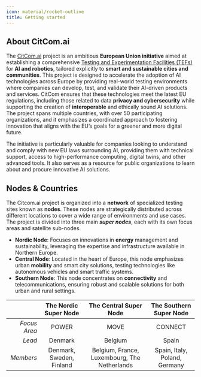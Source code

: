 ```yaml
---
icon: material/rocket-outline
title: Getting started
---
```


## About CitCom.ai
The [CitCom.ai](https://citcom.ai) project is an ambitious **European Union initiative** aimed at establishing a comprehensive [Testing and Experimentation Facilities (TEFs)](https://digital-strategy.ec.europa.eu/en/activities/testing-and-experimentation-facilities) for **AI and robotics**, tailored explicitly to **smart and sustainable cities and communities**. This project is designed to accelerate the adoption of AI technologies across Europe by providing real-world testing environments where companies can develop, test, and validate their AI-driven products and services. CitCom ensures that these technologies meet the latest EU regulations, including those related to data **privacy and cybersecurity** while supporting the creation of **interoperable** and ethically sound AI solutions. The project spans multiple countries, with over 50 participating organizations, and it emphasizes a coordinated approach to fostering innovation that aligns with the EU’s goals for a greener and more digital future.

The initiative is particularly valuable for companies looking to understand and comply with new EU laws surrounding AI, providing them with technical support, access to high-performance computing, digital twins, and other advanced tools. It also serves as a resource for public organizations to learn about and procure innovative AI solutions.

## Nodes & Countries
The Citcom.ai project is organized into a **network** of specialized testing sites known as **nodes**. These nodes are strategically distributed across different locations to cover a wide range of environments and use cases. The project is divided into three main __*super nodes*__, each with its own focus areas and satellite sub-nodes.

- **Nordic Node**: Focuses on innovations in **energy** management and sustainability, leveraging the expertise and infrastructure available in Northern Europe.
- **Central Node**: Located in the heart of Europe, this node emphasizes urban **mobility** and smart city solutions, testing technologies like autonomous vehicles and smart traffic systems.
- **Southern Node**: This node concentrates on **connectivity** and telecommunications, ensuring robust and scalable solutions for both urban and rural settings.

|           | The Nordic Super Node | The Central Super Node | The Southern Super Node |
| -:        | :-------------------: | :--------------------: | :---------------------: |
| *Focus Area* | POWER              | MOVE                   | CONNECT                   |
| *Lead*    | Denmark               | Belgium                | Spain                   |
| *Members* | Denmark, Sweden, Finland       | Belgium, France, Luxembourg, The Netherlands | Spain, Italy, Poland, Germany |



